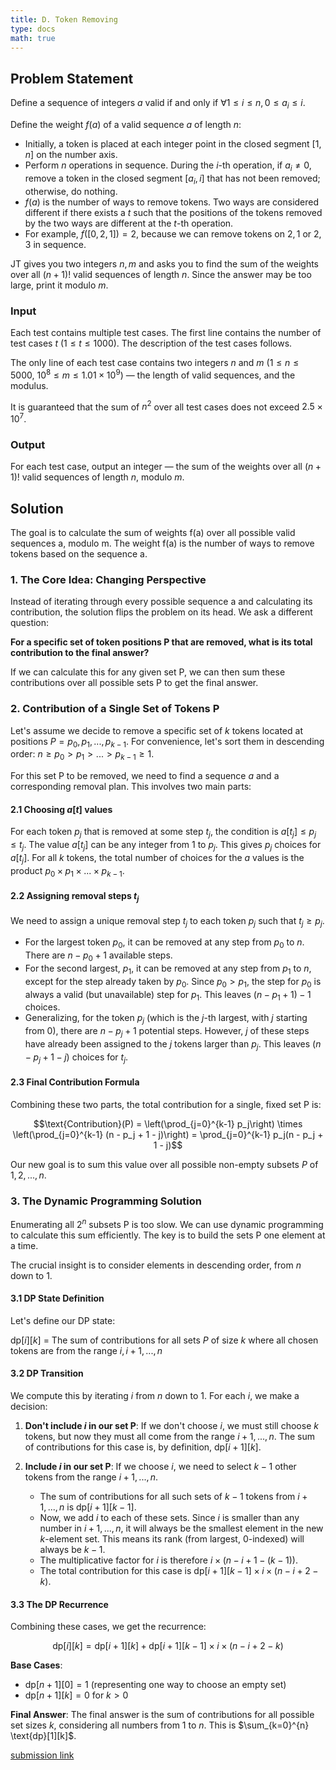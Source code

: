 ```yaml
---
title: D. Token Removing
type: docs
math: true
---
```


## Problem Statement

Define a sequence of integers $a$ valid if and only if $∀1 ≤ i ≤ n, 0 ≤ a_i ≤ i$.

Define the weight $f(a)$ of a valid sequence $a$ of length $n$:

- Initially, a token is placed at each integer point in the closed segment $[1, n]$ on the number axis.
- Perform $n$ operations in sequence. During the $i$-th operation, if $a_i ≠ 0$, remove a token in the closed segment $[a_i, i]$ that has not been removed; otherwise, do nothing.
- $f(a)$ is the number of ways to remove tokens. Two ways are considered different if there exists a $t$ such that the positions of the tokens removed by the two ways are different at the $t$-th operation.
- For example, $f([0,2,1]) = 2$, because we can remove tokens on $2,1$ or $2,3$ in sequence.

JT gives you two integers $n, m$ and asks you to find the sum of the weights over all $(n+1)!$ valid sequences of length $n$. Since the answer may be too large, print it modulo $m$.

### Input

Each test contains multiple test cases. The first line contains the number of test cases $t$ ($1 ≤ t ≤ 1000$). The description of the test cases follows.

The only line of each test case contains two integers $n$ and $m$ ($1 ≤ n ≤ 5000$, $10^8 ≤ m ≤ 1.01 × 10^9$) — the length of valid sequences, and the modulus.

It is guaranteed that the sum of $n^2$ over all test cases does not exceed $2.5 × 10^7$.

### Output

For each test case, output an integer — the sum of the weights over all $(n+1)!$ valid sequences of length $n$, modulo $m$.

## Solution
The goal is to calculate the sum of weights f(a) over all possible valid sequences a, modulo m. The weight f(a) is the number of ways to remove tokens based on the sequence a.

### 1. The Core Idea: Changing Perspective

Instead of iterating through every possible sequence a and calculating its contribution, the solution flips the problem on its head. We ask a different question:

**For a specific set of token positions P that are removed, what is its total contribution to the final answer?**

If we can calculate this for any given set P, we can then sum these contributions over all possible sets P to get the final answer.

### 2. Contribution of a Single Set of Tokens P

Let's assume we decide to remove a specific set of $k$ tokens located at positions $P = {p_0, p_1, ..., p_{k-1}}$. For convenience, let's sort them in descending order: $n ≥ p_0 > p_1 > ... > p_{k-1} ≥ 1$.

For this set P to be removed, we need to find a sequence $a$ and a corresponding removal plan. This involves two main parts:

#### 2.1 Choosing $a[t]$ values

For each token $p_j$ that is removed at some step $t_j$, the condition is $a[t_j] ≤ p_j ≤ t_j$. The value $a[t_j]$ can be any integer from 1 to $p_j$. This gives $p_j$ choices for $a[t_j]$. For all $k$ tokens, the total number of choices for the $a$ values is the product $p_0 × p_1 × ... × p_{k-1}$.

#### 2.2 Assigning removal steps $t_j$

We need to assign a unique removal step $t_j$ to each token $p_j$ such that $t_j ≥ p_j$.

- For the largest token $p_0$, it can be removed at any step from $p_0$ to $n$. There are $n - p_0 + 1$ available steps.
- For the second largest, $p_1$, it can be removed at any step from $p_1$ to $n$, except for the step already taken by $p_0$. Since $p_0 > p_1$, the step for $p_0$ is always a valid (but unavailable) step for $p_1$. This leaves $(n - p_1 + 1) - 1$ choices.
- Generalizing, for the token $p_j$ (which is the $j$-th largest, with $j$ starting from 0), there are $n - p_j + 1$ potential steps. However, $j$ of these steps have already been assigned to the $j$ tokens larger than $p_j$. This leaves $(n - p_j + 1 - j)$ choices for $t_j$.

#### 2.3 Final Contribution Formula

Combining these two parts, the total contribution for a single, fixed set P is:

$$\text{Contribution}(P) = \left(\prod_{j=0}^{k-1} p_j\right) \times \left(\prod_{j=0}^{k-1} (n - p_j + 1 - j)\right) = \prod_{j=0}^{k-1} p_j(n - p_j + 1 - j)$$

Our new goal is to sum this value over all possible non-empty subsets $P$ of ${1, 2, ..., n}$.

### 3. The Dynamic Programming Solution

Enumerating all $2^n$ subsets P is too slow. We can use dynamic programming to calculate this sum efficiently. The key is to build the sets P one element at a time.

The crucial insight is to consider elements in descending order, from $n$ down to $1$.

#### 3.1 DP State Definition

Let's define our DP state:

$\text{dp}[i][k]$ = The sum of contributions for all sets $P$ of size $k$ where all chosen tokens are from the range ${i, i+1, ..., n}$

#### 3.2 DP Transition

We compute this by iterating $i$ from $n$ down to $1$. For each $i$, we make a decision:

1. **Don't include $i$ in our set P**: If we don't choose $i$, we must still choose $k$ tokens, but now they must all come from the range ${i+1, ..., n}$. The sum of contributions for this case is, by definition, $\text{dp}[i+1][k]$.

2. **Include $i$ in our set P**: If we choose $i$, we need to select $k-1$ other tokens from the range ${i+1, ..., n}$.
   - The sum of contributions for all such sets of $k-1$ tokens from ${i+1, ..., n}$ is $\text{dp}[i+1][k-1]$.
   - Now, we add $i$ to each of these sets. Since $i$ is smaller than any number in ${i+1, ..., n}$, it will always be the smallest element in the new $k$-element set. This means its rank (from largest, 0-indexed) will always be $k-1$.
   - The multiplicative factor for $i$ is therefore $i × (n - i + 1 - (k-1))$.
   - The total contribution for this case is $\text{dp}[i+1][k-1] × i × (n - i + 2 - k)$.

#### 3.3 The DP Recurrence

Combining these cases, we get the recurrence:

$$\text{dp}[i][k] = \text{dp}[i+1][k] + \text{dp}[i+1][k-1] × i × (n - i + 2 - k)$$

**Base Cases**:
- $\text{dp}[n+1][0] = 1$ (representing one way to choose an empty set)
- $\text{dp}[n+1][k] = 0$ for $k > 0$

**Final Answer**: The final answer is the sum of contributions for all possible set sizes $k$, considering all numbers from 1 to $n$. This is $\sum_{k=0}^{n} \text{dp}[1][k]$.

[submission link](https://codeforces.com/contest/2119/submission/327831719)